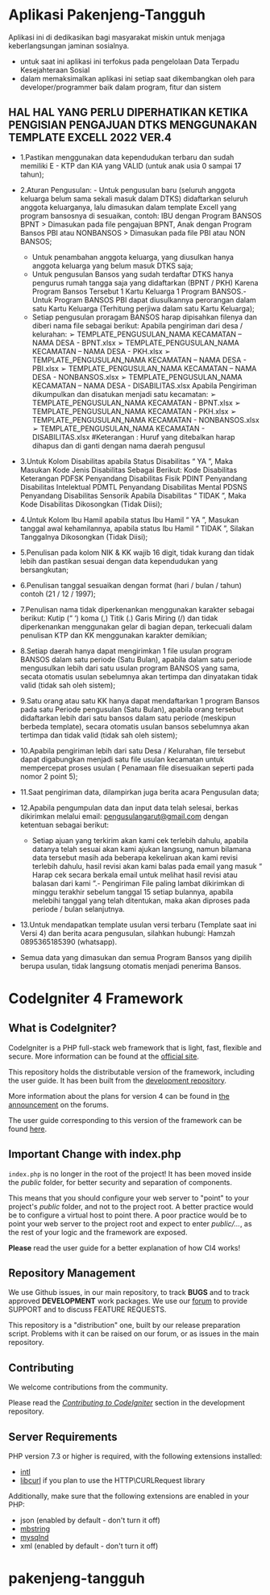 # Aplikasi Pakenjeng-Tangguh

Aplikasi ini di dedikasikan bagi masyarakat miskin untuk menjaga keberlangsungan jaminan sosialnya.

- untuk saat ini aplikasi ini terfokus pada pengelolaan Data Terpadu Kesejahteraan Sosial
- dalam memaksimalkan aplikasi ini setiap saat dikembangkan oleh para developer/programmer baik dalam program, fitur dan sistem

## HAL HAL YANG PERLU DIPERHATIKAN KETIKA PENGISIAN PENGAJUAN DTKS MENGGUNAKAN TEMPLATE EXCELL 2022 VER.4

- 1.Pastikan menggunakan data kependudukan terbaru dan sudah memiliki E - KTP dan KIA yang VALID (untuk anak usia 0 sampai 17 tahun);

- 2.Aturan Pengusulan: - Untuk pengusulan baru (seluruh anggota keluarga belum sama sekali masuk dalam DTKS) didaftarkan seluruh anggota keluarganya, lalu dimasukan dalam template Excell yang program bansosnya di sesuaikan, contoh: IBU dengan Program BANSOS BPNT > Dimasukan pada file pengajuan BPNT, Anak dengan Program Bansos PBI atau NONBANSOS > Dimasukan pada file PBI atau NON BANSOS;

  - Untuk penambahan anggota keluarga, yang diusulkan hanya anggota keluarga yang belum masuk DTKS saja;
  - Untuk pengusulan Bansos yang sudah terdaftar DTKS hanya pengurus rumah tangga saja yang didaftarkan (BPNT / PKH) Karena Program Bansos Tersebut 1 Kartu Keluarga 1 Program BANSOS.- Untuk Program BANSOS PBI dapat diusulkannya perorangan dalam satu Kartu Keluarga (Terhitung perjiwa dalam satu Kartu Keluarga);
  - Setiap pengusulan proragam BANSOS harap dipisahkan filenya dan diberi nama file sebagai berikut: Apabila pengiriman dari desa / kelurahan:
    ➢ TEMPLATE_PENGUSULAN_NAMA KECAMATAN – NAMA DESA - BPNT.xlsx
    ➢ TEMPLATE_PENGUSULAN_NAMA KECAMATAN – NAMA DESA - PKH.xlsx
    ➢ TEMPLATE_PENGUSULAN_NAMA KECAMATAN – NAMA DESA - PBI.xlsx
    ➢ TEMPLATE_PENGUSULAN_NAMA KECAMATAN – NAMA DESA - NONBANSOS.xlsx
    ➢ TEMPLATE_PENGUSULAN_NAMA KECAMATAN – NAMA DESA - DISABILITAS.xlsx
    Apabila Pengiriman dikumpulkan dan disatukan menjadi satu kecamatan:
    ➢ TEMPLATE_PENGUSULAN_NAMA KECAMATAN - BPNT.xlsx
    ➢ TEMPLATE_PENGUSULAN_NAMA KECAMATAN - PKH.xlsx
    ➢ TEMPLATE_PENGUSULAN_NAMA KECAMATAN - NONBANSOS.xlsx
    ➢ TEMPLATE_PENGUSULAN_NAMA KECAMATAN - DISABILITAS.xlsx #Keterangan : Huruf yang ditebalkan harap dihapus dan di ganti dengan nama daerah pengusul

- 3.Untuk Kolom Disabilitas apabila Status Disabilitas “ YA ”, Maka Masukan Kode Jenis Disabilitas Sebagai Berikut: Kode Disabilitas Keterangan PDFSK Penyandang Disabilitas Fisik PDINT Penyandang Disabilitas Intelektual PDMTL Penyandang Disabilitas Mental PDSNS Penyandang Disabilitas Sensorik Apabila Disabilitas “ TIDAK ”, Maka Kode Disabilitas Dikosongkan (Tidak Diisi);

- 4.Untuk Kolom Ibu Hamil apabila status Ibu Hamil “ YA ”, Masukan tanggal awal kehamilannya, apabila status Ibu Hamil “ TIDAK ”, Silakan Tanggalnya Dikosongkan (Tidak Diisi);

- 5.Penulisan pada kolom NIK & KK wajib 16 digit, tidak kurang dan tidak lebih dan pastikan sesuai dengan data kependudukan yang bersangkutan;

- 6.Penulisan tanggal sesuaikan dengan format (hari / bulan / tahun) contoh (21 / 12 / 1997);

- 7.Penulisan nama tidak diperkenankan menggunakan karakter sebagai berikut: Kutip (“ ‘) koma (,) Titik (.) Garis Miring (/) dan tidak diperkenankan menggunakan gelar di bagian depan, terkecuali dalam penulisan KTP dan KK menggunakan karakter demikian;

- 8.Setiap daerah hanya dapat mengirimkan 1 file usulan program BANSOS dalam satu periode (Satu Bulan),
  apabila dalam satu periode mengusulkan lebih dari satu usulan program BANSOS yang sama,
  secata otomatis usulan sebelumnya akan tertimpa dan dinyatakan tidak valid (tidak sah oleh sistem);

- 9.Satu orang atau satu KK hanya dapat mendaftarkan 1 program Bansos pada satu Periode pengusulan (Satu Bulan), apabila orang tersebut didaftarkan lebih dari satu bansos dalam satu periode (meskipun berbeda template), secara otomatis usulan bansos sebelumnya akan tertimpa dan tidak valid (tidak sah oleh sistem);

- 10.Apabila pengiriman lebih dari satu Desa / Kelurahan, file tersebut dapat digabungkan menjadi satu file usulan kecamatan untuk mempercepat proses usulan ( Penamaan file disesuaikan seperti pada nomor 2 point 5);

- 11.Saat pengiriman data, dilampirkan juga berita acara Pengusulan data;

- 12.Apabila pengumpulan data dan input data telah selesai, berkas dikirimkan melalui email: pengusulangarut@gmail.com dengan ketentuan sebagai berikut:
  - Setiap ajuan yang terkirim akan kami cek terlebih dahulu, apabila datanya telah sesuai akan kami ajukan langsung, namun bilamana data tersebut masih ada beberapa kekeliruan akan kami revisi terlebih dahulu, hasil revisi akan kami balas pada email yang masuk “ Harap cek secara berkala email untuk melihat hasil revisi atau balasan dari kami ”.- Pengiriman File paling lambat dikirimkan di minggu terakhir sebelum tanggal 15 setiap bulannya, apabila melebihi tanggal yang telah ditentukan, maka akan diproses pada periode / bulan selanjutnya.
- 13.Untuk mendapatkan template usulan versi terbaru (Template saat ini Versi 4) dan berita acara pengusulan, silahkan hubungi: Hamzah 0895365185390 (whatsapp).

* Semua data yang dimasukan dan semua Program Bansos yang dipilih berupa usulan, tidak langsung otomatis menjadi penerima Bansos.

# CodeIgniter 4 Framework

## What is CodeIgniter?

CodeIgniter is a PHP full-stack web framework that is light, fast, flexible and secure.
More information can be found at the [official site](http://codeigniter.com).

This repository holds the distributable version of the framework,
including the user guide. It has been built from the
[development repository](https://github.com/codeigniter4/CodeIgniter4).

More information about the plans for version 4 can be found in [the announcement](http://forum.codeigniter.com/thread-62615.html) on the forums.

The user guide corresponding to this version of the framework can be found
[here](https://codeigniter4.github.io/userguide/).

## Important Change with index.php

`index.php` is no longer in the root of the project! It has been moved inside the _public_ folder,
for better security and separation of components.

This means that you should configure your web server to "point" to your project's _public_ folder, and
not to the project root. A better practice would be to configure a virtual host to point there. A poor practice would be to point your web server to the project root and expect to enter _public/..._, as the rest of your logic and the
framework are exposed.

**Please** read the user guide for a better explanation of how CI4 works!

## Repository Management

We use Github issues, in our main repository, to track **BUGS** and to track approved **DEVELOPMENT** work packages.
We use our [forum](http://forum.codeigniter.com) to provide SUPPORT and to discuss
FEATURE REQUESTS.

This repository is a "distribution" one, built by our release preparation script.
Problems with it can be raised on our forum, or as issues in the main repository.

## Contributing

We welcome contributions from the community.

Please read the [_Contributing to CodeIgniter_](https://github.com/codeigniter4/CodeIgniter4/blob/develop/CONTRIBUTING.md) section in the development repository.

## Server Requirements

PHP version 7.3 or higher is required, with the following extensions installed:

- [intl](http://php.net/manual/en/intl.requirements.php)
- [libcurl](http://php.net/manual/en/curl.requirements.php) if you plan to use the HTTP\CURLRequest library

Additionally, make sure that the following extensions are enabled in your PHP:

- json (enabled by default - don't turn it off)
- [mbstring](http://php.net/manual/en/mbstring.installation.php)
- [mysqlnd](http://php.net/manual/en/mysqlnd.install.php)
- xml (enabled by default - don't turn it off)

# pakenjeng-tangguh
